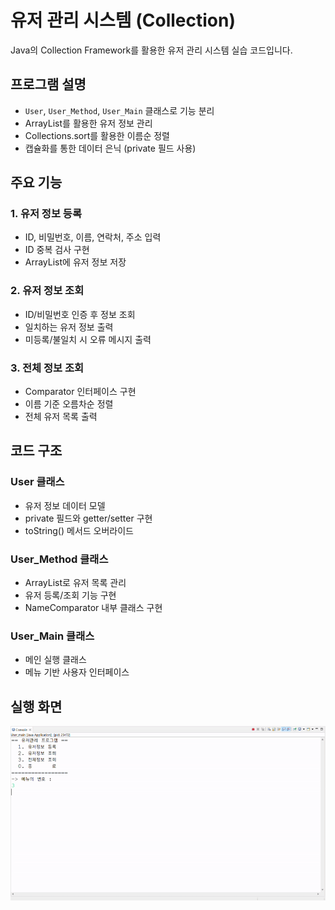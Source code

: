 # 유저 관리 시스템 (Collection)
Java의 Collection Framework를 활용한 유저 관리 시스템 실습 코드입니다.

## 프로그램 설명
- `User`, `User_Method`, `User_Main` 클래스로 기능 분리
- ArrayList를 활용한 유저 정보 관리
- Collections.sort를 활용한 이름순 정렬
- 캡슐화를 통한 데이터 은닉 (private 필드 사용)

## 주요 기능
### 1. 유저 정보 등록
- ID, 비밀번호, 이름, 연락처, 주소 입력
- ID 중복 검사 구현
- ArrayList에 유저 정보 저장

### 2. 유저 정보 조회
- ID/비밀번호 인증 후 정보 조회
- 일치하는 유저 정보 출력
- 미등록/불일치 시 오류 메시지 출력

### 3. 전체 정보 조회
- Comparator 인터페이스 구현
- 이름 기준 오름차순 정렬
- 전체 유저 목록 출력

## 코드 구조
### User 클래스
- 유저 정보 데이터 모델
- private 필드와 getter/setter 구현
- toString() 메서드 오버라이드

### User_Method 클래스
- ArrayList로 유저 목록 관리
- 유저 등록/조회 기능 구현
- NameComparator 내부 클래스 구현

### User_Main 클래스
- 메인 실행 클래스
- 메뉴 기반 사용자 인터페이스

## 실행 화면
![User](/images/User.gif)

